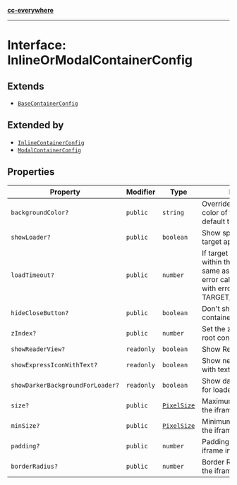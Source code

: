 [**cc-everywhere**](../../../../../index.md)

***

# Interface: InlineOrModalContainerConfig

## Extends

- [`BaseContainerConfig`](base-container-config.md)

## Extended by

- [`InlineContainerConfig`](inline-container-config.md)
- [`ModalContainerConfig`](modal-container-config.md)

## Properties

| Property | Modifier | Type | Description | Inherited from |
| ------ | ------ | ------ | ------ | ------ |
| `backgroundColor?` | `public` | `string` | Override the background color of the iframe. By default this is as per theme. | [`BaseContainerConfig`](base-container-config.md).[`backgroundColor`](base-container-config.md#backgroundcolor) |
| `showLoader?` | `public` | `boolean` | Show spinner while loading target app. Default is true. | [`BaseContainerConfig`](base-container-config.md).[`showLoader`](base-container-config.md#showloader) |
| `loadTimeout?` | `public` | `number` | If target app does't open within this time (in ms, same as of setTimeout), the error callback is invoked with error code TARGET_LOAD_TIMED_OUT. | [`BaseContainerConfig`](base-container-config.md).[`loadTimeout`](base-container-config.md#loadtimeout) |
| `hideCloseButton?` | `public` | `boolean` | Don't show close button for container and header bars | [`BaseContainerConfig`](base-container-config.md).[`hideCloseButton`](base-container-config.md#hideclosebutton) |
| `zIndex?` | `public` | `number` | Set the z-index of of the root container | [`BaseContainerConfig`](base-container-config.md).[`zIndex`](base-container-config.md#zindex) |
| `showReaderView?` | `readonly` | `boolean` | Show Reader Loading View | [`BaseContainerConfig`](base-container-config.md).[`showReaderView`](base-container-config.md#showreaderview) |
| `showExpressIconWithText?` | `readonly` | `boolean` | Show new express icon with text | [`BaseContainerConfig`](base-container-config.md).[`showExpressIconWithText`](base-container-config.md#showexpressiconwithtext) |
| `showDarkerBackgroundForLoader?` | `readonly` | `boolean` | Show darker background for loader | [`BaseContainerConfig`](base-container-config.md).[`showDarkerBackgroundForLoader`](base-container-config.md#showdarkerbackgroundforloader) |
| `size?` | `public` | [`PixelSize`](../../asset-types/interfaces/pixel-size.md) | Maximum size boundary of the iframe. | - |
| `minSize?` | `public` | [`PixelSize`](../../asset-types/interfaces/pixel-size.md) | Minimum size boundary of the iframe. | - |
| `padding?` | `public` | `number` | Padding applied to the iframe in pixels. | - |
| `borderRadius?` | `public` | `number` | Border Radius applied to the iframe in pixels. | - |
